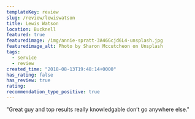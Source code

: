 ```yaml
---
templateKey: review
slug: /review/lewiswatson
title: Lewis Watson
location: Bucknell
featured: true
featuredimage: /img/annie-spratt-3A46Gcjd6L4-unsplash.jpg
featuredimage_alt: Photo by Sharon Mccutcheon on Unsplash
tags:
  - service
  - review
created_time: "2018-08-13T19:48:14+0000"
has_rating: false
has_review: true
rating: 
recommendation_type_positive: true
---
```

"Great guy and top results really knowledgable don’t go anywhere else."